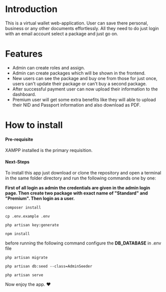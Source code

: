 # Introduction

This is a virtual wallet web-application. User can save there personal, business or any other documents effortlessly. All they need to do just login with an email account select a package and just go on.

# Features

-   Admin can create roles and assign.
-   Admin can create packages which will be shown in the frontend.
-   New users can see the package and buy one from those for just once, users can't update their package or can't buy a second package.
-   After successful payment user can now upload their information to the dashboard.
-   Premium user will get some extra benefits like they will able to upload their NID and Passport information and also download as PDF.

# How to install

#### Pre-requisite

XAMPP installed is the primary requisition.

#### Next-Steps

To install this app just download or clone the repository and open a terminal in the same folder directory and run the following commands one by one:

**First of all login as admin the credentials are given in the admin login page. Then create two package with exact name of "Standard" and "Premium". Then login as a user.**

```
composer install
```

```
cp .env.example .env
```

```
php artisan key:generate
```

```
npm install
```

before running the following command configure the **DB_DATABASE** in .env file

```
php artisan migrate
```

```
php artisan db:seed --class=AdminSeeder
```

```
php artisan serve
```

Now enjoy the app. ❤
